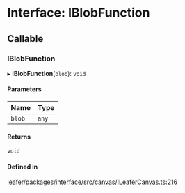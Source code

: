 # Interface: IBlobFunction

## Callable

### IBlobFunction

▸ **IBlobFunction**(`blob`): `void`

#### Parameters

| Name | Type |
| :------ | :------ |
| `blob` | `any` |

#### Returns

`void`

#### Defined in

[leafer/packages/interface/src/canvas/ILeaferCanvas.ts:216](https://github.com/leaferjs/leafer/blob/8d161c2/packages/interface/src/canvas/ILeaferCanvas.ts#L216)

